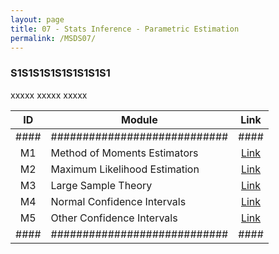 ```yaml
---
layout: page
title: 07 - Stats Inference - Parametric Estimation
permalink: /MSDS07/
---
```


<h3>S1S1S1S1S1S1S1S1S1</h3>

xxxxx xxxxx xxxxx

| ID | Module                     |Link|
|:--:|----------------------------|:--:|
|####|############################|####|
| M1 | Method of Moments Estimators |[Link](/01-MSDS/MSDS05/M1/)|
| M2 | Maximum Likelihood Estimation|[Link](/01-MSDS/MSDS05/M2/)|
| M3 | Large Sample Theory          |[Link](/01-MSDS/MSDS05/M3/)|
| M4 | Normal Confidence Intervals  |[Link](/01-MSDS/MSDS05/M4/)|
| M5 | Other Confidence Intervals   |[Link](/01-MSDS/MSDS05/M5/)|
|####|############################|####|

